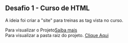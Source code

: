 <h2>Desafio 1 - Curso de HTML </h2>


A ideia foi criar a "site" para treinas as tag vista no curso.


Para visualizar o Projeto<a href="https://avalosdev.github.io/netflix-clone">Saiba mais</a>
<br>
Para visualizar a pasta raiz do projeto. <a href="https://github.com/avalosdev/netflix-clone/tree/master">Clique Aqui</a>

